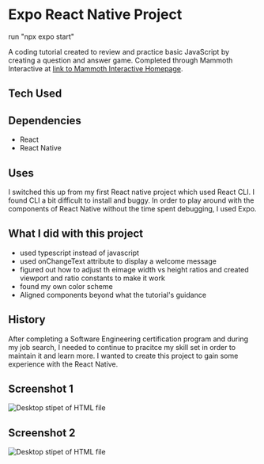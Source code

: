 # Expo React Native Project

run "npx expo start" 

A coding tutorial created to review and practice basic JavaScript by creating a question and answer game. Completed through Mammoth Interactive at [link to Mammoth Interactive Homepage](https://training.mammothinteractive.com/courses).

## Tech Used


## Dependencies
- React
- React Native

## Uses
I switched this up from my first React native project which used React CLI. I found CLI a bit difficult to install and buggy. In order to play around with the components of React Native without the time spent debugging, I used Expo.

## What I did with this project
- used typescript instead of javascript
- used onChangeText attribute to display a welcome message
- figured out how to adjust th eimage width vs height ratios and created viewport and ratio constants to make it work
- found my own color scheme
- Aligned components beyond what the tutorial's guidance

## History
After completing a Software Engineering certification program and during my job search, I needed to continue to pracitce my skill set in order to maintain it and learn more. I wanted to create this project to gain some experience with the React Native.

## Screenshot 1
![Desktop stipet of HTML file](images/RNImage1.png)

## Screenshot 2
![Desktop stipet of HTML file](images/RNImage2.png)
